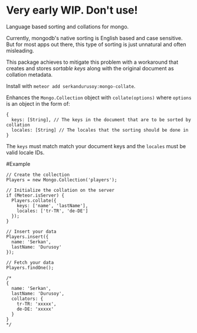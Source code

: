 # Very early WIP. Don't use!

Language based sorting and collations for mongo.

Currently, mongodb's native sorting is English based and case sensitive. But for
most apps out there, this type of sorting is just unnatural and often misleading.

This package achieves to mitigate this problem with a workaround that creates and
stores *sortable keys* along with the original document as collation metadata.

Install with `meteor add serkandurusoy:mongo-collate`.

Enhances the `Mongo.Collection` object with `collate(options)` where `options` is
an object in the form of:

    {
      keys: [String], // The keys in the document that are to be sorted by collation
      locales: [String] // The locales that the sorting should be done in
    }

The `keys` must match match your document keys and the `locales` must be valid locale IDs.

#Example

    // Create the collection
    Players = new Mongo.Collection('players');
    
    // Initialize the collation on the server
    if (Meteor.isServer) {
      Players.collate({
        keys: ['name', 'lastName'],
        locales: ['tr-TR', 'de-DE']
      });
    }
    
    // Insert your data
    Players.insert({
      name: 'Serkan',
      lastName: 'Durusoy'
    });
    
    // Fetch your data
    Players.findOne();
    
    /*
    {
      name: 'Serkan',
      lastName: 'Durusoy',
      collators: {
        tr-TR: 'xxxxx',
        de-DE: 'xxxxx'
      }
    }
    */

